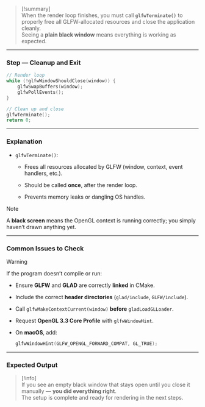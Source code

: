 > [!summary]  
> When the render loop finishes, you must call **`glfwTerminate()`** to properly free all GLFW-allocated resources and close the application cleanly.  
> Seeing a **plain black window** means everything is working as expected.

---

### Step — Cleanup and Exit

```cpp
// Render loop
while (!glfwWindowShouldClose(window)) {
    glfwSwapBuffers(window);
    glfwPollEvents();
}

// Clean up and close
glfwTerminate();
return 0;
```

---

### Explanation

- `glfwTerminate()`:
    
    - Frees all resources allocated by GLFW (window, context, event handlers, etc.).
        
    - Should be called **once**, after the render loop.
        
    - Prevents memory leaks or dangling OS handles.
        

> [!note]  
> A **black screen** means the OpenGL context is running correctly; you simply haven’t drawn anything yet.

---

### Common Issues to Check

> [!warning]  
> If the program doesn’t compile or run:
> 
> - Ensure **GLFW** and **GLAD** are correctly **linked** in CMake.
>     
> - Include the correct **header directories** (`glad/include`, `GLFW/include`).
>     
> - Call `glfwMakeContextCurrent(window)` **before** `gladLoadGLLoader`.
>     
> - Request **OpenGL 3.3 Core Profile** with `glfwWindowHint`.
>     
> - On **macOS**, add:
>     
>     ```cpp
>     glfwWindowHint(GLFW_OPENGL_FORWARD_COMPAT, GL_TRUE);
>     ```
>     

---

### Expected Output

> [!info]  
> If you see an empty black window that stays open until you close it manually — **you did everything right**.  
> The setup is complete and ready for rendering in the next steps.
